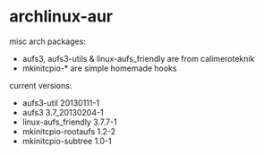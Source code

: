 archlinux-aur
=============

misc arch packages:

* aufs3, aufs3-utils & linux-aufs_friendly are from calimeroteknik
* mkinitcpio-* are simple homemade hooks

current versions:

* aufs3-util                20130111-1
* aufs3                     3.7_20130204-1
* linux-aufs_friendly       3.7.7-1
* mkinitcpio-rootaufs       1.2-2
* mkinitcpio-subtree        1.0-1
